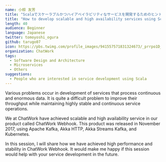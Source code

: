 ```yaml
---
name: 小椋 友芳
title: "Scalaでスケーラブルかつハイアベイラビリティなサービスを開発するためのヒント"
title: "How to develop scalable and high availability services using Scala"
length: 40
audience: Beginner
language: Japanese
twitter: tomoyoshi_ogura
github: tarugo07
icon: https://pbs.twimg.com/profile_images/941557571831324673/_prrpo1D_400x400.jpg
organization: ChatWork
tags:
  - Software Design and Architecture
  - Microservices
  - Others
suggestions:
  - People who are interested in service development using Scala
---
```

Various problems occur in development of services that process continuous and enormous data. It is quite a difficult problem to improve their throughput while maintaining highly stable and continuous service operations.

We at ChatWork have achieved scalable and high availability service in our product called ChatWork Webhook. This product was released in November 2017, using Apache Kafka, Akka HTTP, Akka Streams Kafka, and Kubernetes.

In this session, I will share how we have achieved high performance and stability in ChatWork Webhook. It would make me happy if this session would help with your service development in the future.
